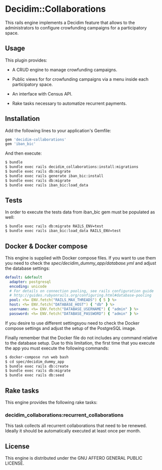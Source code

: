 # Decidim::Collaborations
This rails engine implements a Decidim feature that allows to the administrators to
configure crowfunding campaigns for a participatory space.

## Usage

This plugin provides:

* A CRUD engine to manage crowfunding campaigns.

* Public views for for crowfunding campaigns via a menu inside each participatory space.

* An interface with Census API.

* Rake tasks necessary to automatize recurrent payments.

## Installation
Add the following lines to your application's Gemfile:

```ruby
gem 'decidim-collaborations'
gem 'iban_bic'
```

And then execute:
```bash
$ bundle
$ bundle exec rails decidim_collaborations:install:migrations
$ bundle exec rails db:migrate
$ bundle exec rails generate iban_bic:install
$ bundle exec rails db:migrate
$ bundle exec rails iban_bic:load_data
```

## Tests

In order to execute the tests data from iban_bic gem must be populated as well:

```bash
$ bundle exec rails db:migrate RAILS_ENV=test
$ bundle exec rails iban_bic:load_data RAILS_ENV=test
```

## Docker & Docker compose

This engine is supplied with Docker compose files. If you want to use them you need to
check the *spec/decidim_dummy_app/database.yml* and adjust the database settings:

```yaml
default: &default
  adapter: postgresql
  encoding: unicode
  # For details on connection pooling, see rails configuration guide
  # http://guides.rubyonrails.org/configuring.html#database-pooling
  pool: <%= ENV.fetch("RAILS_MAX_THREADS") { 5 } %>
  host: <%= ENV.fetch("DATABASE_HOST") { "db" } %>
  username: <%= ENV.fetch("DATABASE_USERNAME") { "admin" } %>
  password: <%= ENV.fetch("DATABASE_PASSWORD") { "admin" } %>
``` 
 
If you desire to use different settingsyou need to check the 
Docker compose settings and adjust the setup of the PostgreSQL
image.

Finally remember that the Docker file do not includes any command relative to the 
database setup. Due to this limitation, the first time that you execute
the app you must execute the following commands:

```bash
$ docker-compose run web bash
$ cd spec/decidim_dummy_app
$ bundle exec rails db:create
$ bundle exec rails db:migrate
$ bundle exec rails db:seed
```

## Rake tasks

This engine provides the following rake tasks:

### decidim_collaborations:recurrent_collaborations 

This task collects all recurrent collaborations that need to be renewed. Ideally it
should be automatically executed at least once per month.

## License
This engine is distributed under the GNU AFFERO GENERAL PUBLIC LICENSE.
